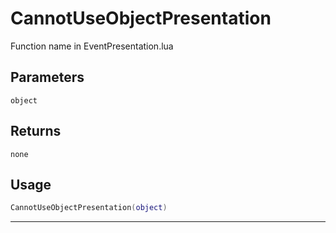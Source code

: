 # CannotUseObjectPresentation
Function name in EventPresentation.lua
## Parameters
`object`
## Returns
`none`
## Usage
```lua
CannotUseObjectPresentation(object)
```
---
